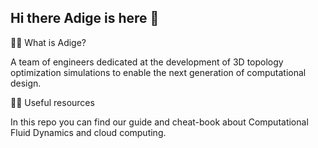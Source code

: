 ## Hi there Adige is here 👋

🙋‍♀️ What is Adige?

A team of engineers dedicated at the development of 3D topology optimization simulations to enable the next generation of computational design. 


👩‍💻 Useful resources 

In this repo you can find our guide and cheat-book about Computational Fluid Dynamics and cloud computing.

<!--

🌈 Contribution guidelines - how can the community get involved?


🍿 Fun facts - what does your team eat for breakfast?

🧙 Remember, you can do mighty things with the power of [Markdown](https://docs.github.com/github/writing-on-github/getting-started-with-writing-and-formatting-on-github/basic-writing-and-formatting-syntax)
-->
